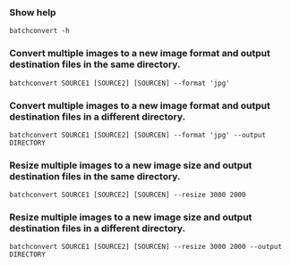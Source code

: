 ### Show help
`batchconvert -h`

### Convert multiple images to a new image format and output destination files in the same directory.
`batchconvert SOURCE1 [SOURCE2] [SOURCEN] --format 'jpg'`

### Convert multiple images to a new image format and output destination files in a different directory.
`batchconvert SOURCE1 [SOURCE2] [SOURCEN] --format 'jpg' --output DIRECTORY`

### Resize multiple images to a new image size and output destination files in the same directory.
`batchconvert SOURCE1 [SOURCE2] [SOURCEN] --resize 3000 2000`

### Resize multiple images to a new image size and output destination files in a different directory.
`batchconvert SOURCE1 [SOURCE2] [SOURCEN] --resize 3000 2000 --output DIRECTORY`
